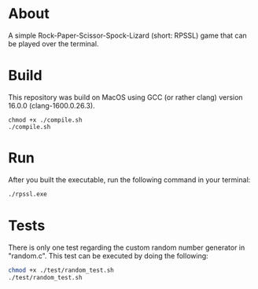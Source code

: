 # About

A simple Rock-Paper-Scissor-Spock-Lizard (short: RPSSL) game that can be played over the terminal.

# Build

This repository was build on MacOS using GCC (or rather clang) version 16.0.0 (clang-1600.0.26.3).

```
chmod +x ./compile.sh
./compile.sh
```

# Run

After you built the executable, run the following command in your terminal:

```bash
./rpssl.exe
```

# Tests

There is only one test regarding the custom random number generator in "random.c". This test can be executed by doing the following:

```bash
chmod +x ./test/random_test.sh
./test/random_test.sh
```